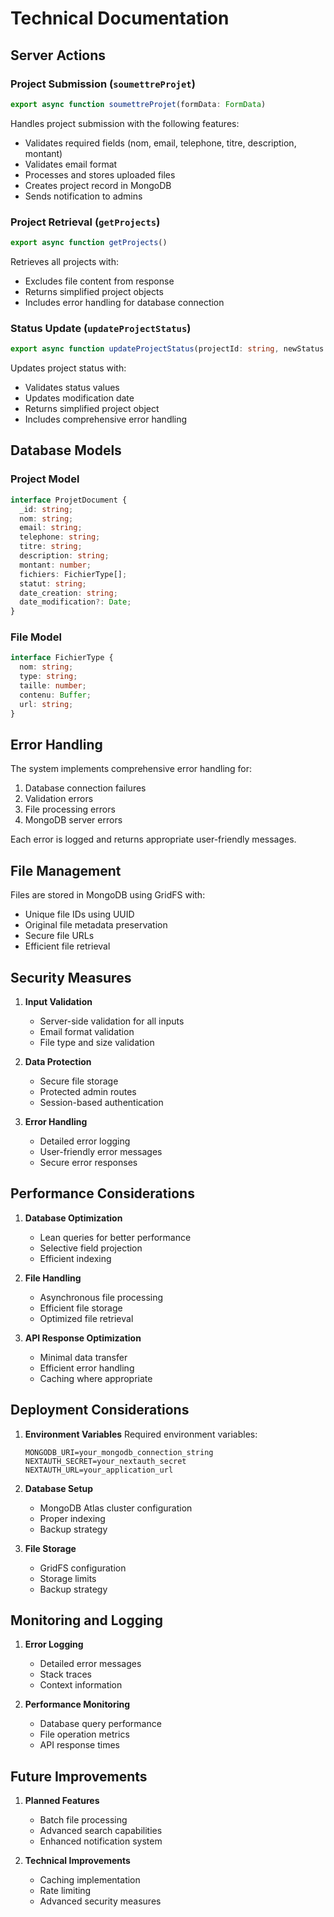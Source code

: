 # Technical Documentation

## Server Actions

### Project Submission (`soumettreProjet`)
```typescript
export async function soumettreProjet(formData: FormData)
```
Handles project submission with the following features:
- Validates required fields (nom, email, telephone, titre, description, montant)
- Validates email format
- Processes and stores uploaded files
- Creates project record in MongoDB
- Sends notification to admins

### Project Retrieval (`getProjects`)
```typescript
export async function getProjects()
```
Retrieves all projects with:
- Excludes file content from response
- Returns simplified project objects
- Includes error handling for database connection

### Status Update (`updateProjectStatus`)
```typescript
export async function updateProjectStatus(projectId: string, newStatus: string)
```
Updates project status with:
- Validates status values
- Updates modification date
- Returns simplified project object
- Includes comprehensive error handling

## Database Models

### Project Model
```typescript
interface ProjetDocument {
  _id: string;
  nom: string;
  email: string;
  telephone: string;
  titre: string;
  description: string;
  montant: number;
  fichiers: FichierType[];
  statut: string;
  date_creation: string;
  date_modification?: Date;
}
```

### File Model
```typescript
interface FichierType {
  nom: string;
  type: string;
  taille: number;
  contenu: Buffer;
  url: string;
}
```

## Error Handling

The system implements comprehensive error handling for:
1. Database connection failures
2. Validation errors
3. File processing errors
4. MongoDB server errors

Each error is logged and returns appropriate user-friendly messages.

## File Management

Files are stored in MongoDB using GridFS with:
- Unique file IDs using UUID
- Original file metadata preservation
- Secure file URLs
- Efficient file retrieval

## Security Measures

1. **Input Validation**
   - Server-side validation for all inputs
   - Email format validation
   - File type and size validation

2. **Data Protection**
   - Secure file storage
   - Protected admin routes
   - Session-based authentication

3. **Error Handling**
   - Detailed error logging
   - User-friendly error messages
   - Secure error responses

## Performance Considerations

1. **Database Optimization**
   - Lean queries for better performance
   - Selective field projection
   - Efficient indexing

2. **File Handling**
   - Asynchronous file processing
   - Efficient file storage
   - Optimized file retrieval

3. **API Response Optimization**
   - Minimal data transfer
   - Efficient error handling
   - Caching where appropriate

## Deployment Considerations

1. **Environment Variables**
   Required environment variables:
   ```
   MONGODB_URI=your_mongodb_connection_string
   NEXTAUTH_SECRET=your_nextauth_secret
   NEXTAUTH_URL=your_application_url
   ```

2. **Database Setup**
   - MongoDB Atlas cluster configuration
   - Proper indexing
   - Backup strategy

3. **File Storage**
   - GridFS configuration
   - Storage limits
   - Backup strategy

## Monitoring and Logging

1. **Error Logging**
   - Detailed error messages
   - Stack traces
   - Context information

2. **Performance Monitoring**
   - Database query performance
   - File operation metrics
   - API response times

## Future Improvements

1. **Planned Features**
   - Batch file processing
   - Advanced search capabilities
   - Enhanced notification system

2. **Technical Improvements**
   - Caching implementation
   - Rate limiting
   - Advanced security measures 